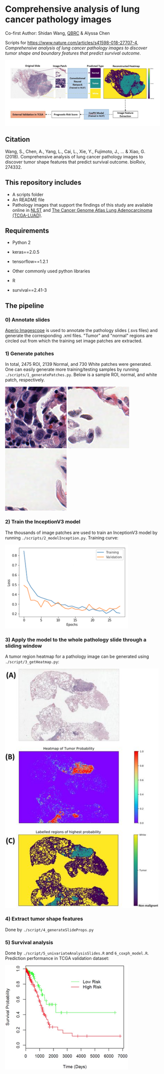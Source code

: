 # Comprehensive analysis of lung cancer pathology images

Co-first Author: Shidan Wang, [QBRC](https://qbrc.swmed.edu/) & Alyssa Chen

Scripts for https://www.nature.com/articles/s41598-018-27707-4, _Comprehensive analysis of lung cancer pathology images to discover tumor shape and boundary features that predict survival outcome_.

![Flowchart](./assets/Figure1.JPG)

## Citation 

Wang, S., Chen, A., Yang, L., Cai, L., Xie, Y., Fujimoto, J., ... & Xiao, G. (2018). Comprehensive analysis of lung cancer pathology images to discover tumor shape features that predict survival outcome. bioRxiv, 274332.

## This repository includes

* A scripts folder
* An README file
* Pathology images that support the findings of this study are available online in [NLST](https://biometry.nci.nih.gov/cdas/nlst/) and [The Cancer Genome Atlas Lung Adenocarcinoma (TCGA-LUAD)](https://wiki.cancerimagingarchive.net/display/Public/TCGA-LUAD).

## Requirements

* Python 2
* keras==2.0.5
* tensorflow==1.2.1
* Other commonly used python libraries

* R
* survival==2.41-3

## The pipeline

### 0) Annotate slides

[Aperio Imagescope](https://www.leicabiosystems.com/digital-pathology/manage/aperio-imagescope/) is used to annotate the pathology slides (.svs files) and generate the corresponding .xml files. "Tumor" and "normal" regions are circled out from which the training set image patches are extracted.

### 1) Generate patches

In total, 2475 ROI, 2139 Normal, and 730 White patches were generated. One can easily generate more training/testing samples by running `./scripts/1_generatePatches.py`. Below is a sample ROI, normal, and white patch, respectively.

<img src="./assets/roi.png" alt="roi" width="200"/> <img src="./assets/normal.png" alt="normal" width="200"/> <img src="./assets/white.png" alt="white" width="200"/>

### 2) Train the InceptionV3 model

The thousands of image patches are used to train an InceptionV3 model by running `./scripts/2_modelInception.py`. Training curve:

<img src="./assets/inceptionloss.png" alt="drawing" width="400"/>

### 3) Apply the model to the whole pathology slide through a sliding window

A tumor region heatmap for a pathology image can be generated using `./script/3_getHeatmap.py`:

<img src="./assets/Figure2.jpg" alt="heatmap" width="500"/>

### 4) Extract tumor shape features

Done by `./script/4_generateSlideProps.py`

### 5) Survival analysis

Done by `./script/5_univariateAnalysisSlides.R` and `6_coxph_model.R`. Prediction performance in TCGA validation dataset:

<img src="./assets/Figure4.jpg" alt="TCGA validation" width="400"/>
